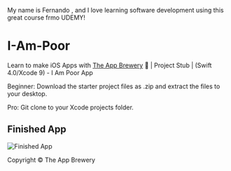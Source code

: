 
My name is Fernando , and I love learning software development using this great course frmo UDEMY! 


# I-Am-Poor
Learn to make iOS Apps with [The App Brewery](https://www.appbrewery.co) 📱 | Project Stub | (Swift 4.0/Xcode 9) - I Am Poor App

Beginner: Download the starter project files as .zip and extract the files to your desktop. 

Pro: Git clone to your Xcode projects folder.

## Finished App
![Finished App](https://github.com/londonappbrewery/Images/blob/master/I%20Am%20Poor.png)



Copyright © The App Brewery
